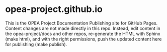 # opea-project.github.io

This is the OPEA Project Bocumentation Publishing site for GitHub Pages.
Content changes are not made directly in this repo.  Instead, edit content in
the opea-project/docs and other repos, re-generate the HTML with Sphinx (make
html), and with the right permissions, push the updated content here for
publishing (make publish).
